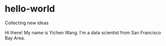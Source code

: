 # hello-world
Collecting new ideas

Hi there!
My name is Yichen Wang. I'm a data scientist from San Francisco Bay Area. 
